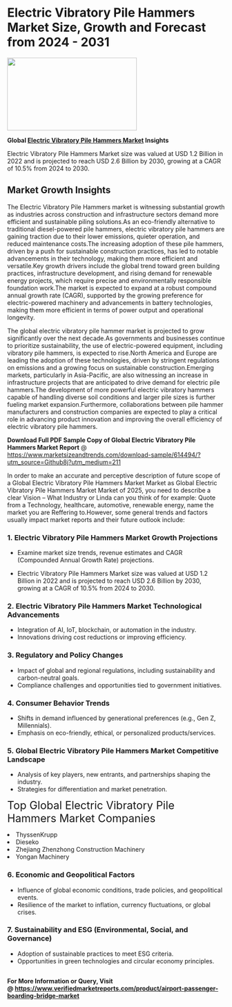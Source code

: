 <H1>Electric Vibratory Pile Hammers Market Size, Growth and Forecast from 2024 - 2031</H1><img class="aligncenter size-medium wp-image-584254" src="https://thirdeyenews.in/wp-content/uploads/2024/09/Global-Market-Research-300x168.jpeg" alt="" width="300" height="168" /><p><strong>Global&nbsp;<a href="https://www.marketsizeandtrends.com/download-sample/614494/?utm_source=Github8j?utm_medium=211">Electric Vibratory Pile Hammers Market</a> Insights</strong></p><p>Electric Vibratory Pile Hammers Market size was valued at USD 1.2 Billion in 2022 and is projected to reach USD 2.6 Billion by 2030, growing at a CAGR of 10.5% from 2024 to 2030.</p><p><h2>Market Growth Insights</h2> <p>The Electric Vibratory Pile Hammers market is witnessing substantial growth as industries across construction and infrastructure sectors demand more efficient and sustainable piling solutions.As an eco-friendly alternative to traditional diesel-powered pile hammers, electric vibratory pile hammers are gaining traction due to their lower emissions, quieter operation, and reduced maintenance costs.The increasing adoption of these pile hammers, driven by a push for sustainable construction practices, has led to notable advancements in their technology, making them more efficient and versatile.Key growth drivers include the global trend toward green building practices, infrastructure development, and rising demand for renewable energy projects, which require precise and environmentally responsible foundation work.The market is expected to expand at a robust compound annual growth rate (CAGR), supported by the growing preference for electric-powered machinery and advancements in battery technologies, making them more efficient in terms of power output and operational longevity.</p> <p>The global electric vibratory pile hammer market is projected to grow significantly over the next decade.As governments and businesses continue to prioritize sustainability, the use of electric-powered equipment, including vibratory pile hammers, is expected to rise.North America and Europe are leading the adoption of these technologies, driven by stringent regulations on emissions and a growing focus on sustainable construction.Emerging markets, particularly in Asia-Pacific, are also witnessing an increase in infrastructure projects that are anticipated to drive demand for electric pile hammers.The development of more powerful electric vibratory hammers capable of handling diverse soil conditions and larger pile sizes is further fueling market expansion.Furthermore, collaborations between pile hammer manufacturers and construction companies are expected to play a critical role in advancing product innovation and improving the overall efficiency of electric vibratory pile hammers.</p> <p><span class=""><strong>Download Full PDF Sample Copy of Global Electric Vibratory Pile Hammers Market Report</strong> @ <a href="https://www.marketsizeandtrends.com/download-sample/614494/?utm_source=Github8j?utm_medium=211" target="_blank">https://www.marketsizeandtrends.com/download-sample/614494/?utm_source=Github8j?utm_medium=211</a></span></p><p>In order to make an accurate and perceptive description of future scope of a Global&nbsp;Electric Vibratory Pile Hammers Market Market as Global&nbsp;Electric Vibratory Pile Hammers Market Market of 2025, you need to describe a clear Vision &ndash; What Industry or Linda can you think of for example: Quote from a Technology, healthcare, automotive, renewable energy, name the market you are Reffering to.However, some general trends and factors usually impact market reports and their future outlook include:</p><h3>1.&nbsp;<strong>Electric Vibratory Pile Hammers Market Growth Projections</strong></h3><ul><li>Examine market size trends, revenue estimates and CAGR (Compounded Annual Growth Rate) projections.</li><li><p>Electric Vibratory Pile Hammers Market size was valued at USD 1.2 Billion in 2022 and is projected to reach USD 2.6 Billion by 2030, growing at a CAGR of 10.5% from 2024 to 2030.</p></li></ul><h3>2.&nbsp;<strong>Electric Vibratory Pile Hammers Market Technological Advancements</strong></h3><ul><li>Integration of AI, IoT, blockchain, or automation in the industry.</li><li>Innovations driving cost reductions or improving efficiency.</li></ul><h3>3.&nbsp;<strong>Regulatory and Policy Changes</strong></h3><ul><li>Impact of global and regional regulations, including sustainability and carbon-neutral goals.</li><li>Compliance challenges and opportunities tied to government initiatives.</li></ul><h3>4.&nbsp;<strong>Consumer Behavior Trends</strong></h3><ul><li>Shifts in demand influenced by generational preferences (e.g., Gen Z, Millennials).</li><li>Emphasis on eco-friendly, ethical, or personalized products/services.</li></ul><h3>5.&nbsp;<strong>Global Electric Vibratory Pile Hammers Market Competitive Landscape</strong></h3><ul><li>Analysis of key players, new entrants, and partnerships shaping the industry.</li><li>Strategies for differentiation and market penetration.</li></ul><p data-pm-slice="1 1 []"><span style="color: inherit; font-family: inherit; font-size: 25px;">Top Global Electric Vibratory Pile Hammers Market Companies</span></p><div class="" data-test-id=""><p><li>ThyssenKrupp</li><li> Dieseko</li><li> Zhejiang Zhenzhong Construction Machinery</li><li> Yongan Machinery</li></p></div><h3>6.&nbsp;<strong>Economic and Geopolitical Factors</strong></h3><ul><li>Influence of global economic conditions, trade policies, and geopolitical events.</li><li>Resilience of the market to inflation, currency fluctuations, or global crises.</li></ul><h3>7.&nbsp;<strong>Sustainability and ESG (Environmental, Social, and Governance)</strong></h3><ul><li>Adoption of sustainable practices to meet ESG criteria.</li><li>Opportunities in green technologies and circular economy principles.</li></ul><h2><strong style="font-size: 14px;">For More Information or Query, Visit @&nbsp;</strong><a style="background-color: #ffffff; font-size: 14px;" href="https://www.marketsizeandtrends.com/report/electric-vibratory-pile-hammers-market/" target="_blank">https://www.verifiedmarketreports.com/product/airport-passenger-boarding-bridge-market</a></h2>